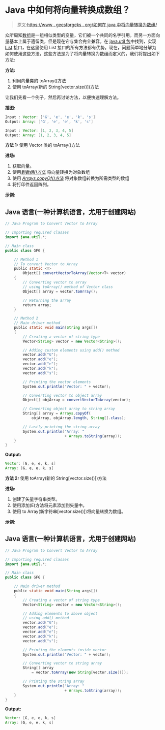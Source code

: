 # Java 中如何将向量转换成数组？

> 原文:[https://www . geesforgeks . org/如何在 java 中将向量转换为数组/](https://www.geeksforgeeks.org/how-to-convert-vector-to-array-in-java/)

众所周知[数组](https://www.geeksforgeeks.org/array-data-structure/)是一组相似类型的变量，它们被一个共同的名字引用，而另一方面向量基本上属于遗留类，但是现在它与集合完全兼容。在 [java.util 包](https://www.geeksforgeeks.org/java-util-package-java/)中找到，实现 [List](https://www.geeksforgeeks.org/list-interface-java-examples/) 接口，在这里使用 List 接口的所有方法都有优势。现在，问题简单地分解为如何使用这些方法，这些方法是为了将向量转换为数组而定义的，我们将提出如下方法:

**方法:**

1.  利用向量类的 toArray()方法
2.  使用 toArray(新的 String[vector.size()])方法

让我们先看一个例子，然后再讨论方法，以便快速理解方法。

**插图:**

```java
Input : Vector: ['G', 'e', 'e', 'k', 's'] 
Output: Array: ['G', 'e', 'e', 'k', 's'] 
```

```java
Input : Vector: [1, 2, 3, 4, 5]
Output: Array: [1, 2, 3, 4, 5] 
```

**方法 1:** 使用 Vector 类的 toArray()方法

**进场:**

1.  获取向量。
2.  使用[*到数组()方法*](https://www.geeksforgeeks.org/vector-toarray-method-in-java-with-examples/) 将向量转换为对象数组
3.  使用 [*Arrays.copyOf()方法*](https://www.geeksforgeeks.org/arrays-copyof-in-java-with-examples/) 将对象数组转换为所需类型的数组
4.  将打印件返回阵列。

**示例:**

## Java 语言(一种计算机语言，尤用于创建网站)

```java
// Java Program to Convert Vector to Array

// Importing required classes
import java.util.*;

// Main class
public class GFG {

    // Method 1
    // To convert Vector to Array
    public static <T>
        Object[] convertVectorToArray(Vector<T> vector)
    {
        // Converting vector to array
        // using toArray() method of Vector class
        Object[] array = vector.toArray();

        // Returning the array
        return array;
    }

    // Method 2
    // Main driver method
    public static void main(String args[])
    {
        // Creating a vector of string type
        Vector<String> vector = new Vector<String>();

        // Adding custom elements using add() method
        vector.add("G");
        vector.add("e");
        vector.add("e");
        vector.add("k");
        vector.add("s");

        // Printing the vector elements
        System.out.println("Vector: " + vector);

        // Converting vector to object array
        Object[] objArray = convertVectorToArray(vector);

        // Converting object array to string array
        String[] array = Arrays.copyOf(
            objArray, objArray.length, String[].class);

        // Lastly printing the string array
        System.out.println("Array: "
                           + Arrays.toString(array));
    }
}
```

**Output:** 

```java
Vector: [G, e, e, k, s]
Array: [G, e, e, k, s]
```

**方法 2:** 使用 toArray(新的 String[vector.size()])方法

**进场:**

1.  创建了矢量字符串类型。
2.  使用添加(E)方法将元素添加到矢量中。
3.  使用 to Array(新字符串[vector.size()])将向量转换为数组。

**示例:**

## Java 语言(一种计算机语言，尤用于创建网站)

```java
// Java Program to Convert Vector to Array

// Importing required classes
import java.util.*;

// Main class
public class GFG {

    // Main driver method
    public static void main(String args[])
    {
        // Creating a vector of string type
        Vector<String> vector = new Vector<String>();

        // Adding elements to above object
        // using add() method
        vector.add("G");
        vector.add("e");
        vector.add("e");
        vector.add("k");
        vector.add("s");

        // Printing the elements inside vector
        System.out.println("Vector: " + vector);

        // Converting vector to string array
        String[] array
            = vector.toArray(new String[vector.size()]);

        // Printing the string array
        System.out.println("Array: "
                           + Arrays.toString(array));
    }
}
```

**Output:** 

```java
Vector: [G, e, e, k, s]
Array: [G, e, e, k, s]
```